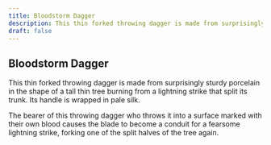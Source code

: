 ```yaml
---
title: Bloodstorm Dagger
description: This thin forked throwing dagger is made from surprisingly sturdy porcelain in the shape of a tall thin tree burning from a lightning strike that split its trunk. Its handle is wrapped in pale silk...
draft: false
---
```


## Bloodstorm Dagger

This thin forked throwing dagger is made from surprisingly sturdy porcelain in the shape of a tall thin tree burning from a lightning strike that split its trunk. Its handle is wrapped in pale silk.

The bearer of this throwing dagger who throws it into a surface marked with their own blood causes the blade to become a conduit for a fearsome lightning strike, forking one of the split halves of the tree again.
